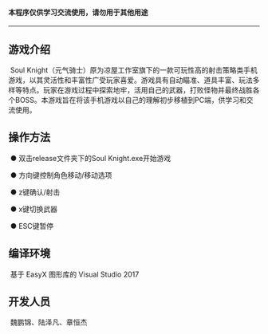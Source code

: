 #### 本程序仅供学习交流使用，请勿用于其他用途

______

## 游戏介绍

​	Soul Knight（元气骑士）原为凉屋工作室旗下的一款可玩性高的射击策略类手机游戏，以其灵活性和丰富性广受玩家喜爱。游戏具有自动瞄准、道具丰富、玩法多样等特点。玩家在游戏过程中探索地牢，活用自己的武器，打败怪物并最终战胜各个BOSS。本游戏旨在将该手机游戏以自己的理解初步移植到PC端，供学习和交流使用。

## 操作方法

​	● 双击release文件夹下的Soul Knight.exe开始游戏

​	● 方向键控制角色移动/移动选项

​	● z键确认/射击

​	● x键切换武器

​	● ESC键暂停

## 编译环境

​	基于 EasyX 图形库的 Visual Studio 2017 

## 开发人员

​	魏鹏锦、陆泽凡、章恒杰
